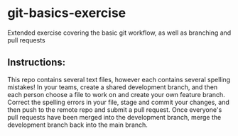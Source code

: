 # git-basics-exercise
Extended exercise covering the basic git workflow, as well as branching and pull requests  
## Instructions:  
This repo contains several text files, however each contains several spelling mistakes! In your teams, create a shared development branch, and then each person choose a file to work on and create your own feature branch. Correct the spelling errors in your file, stage and commit your changes, and then push to the remote repo and submit a pull request. Once everyone's pull requests have been merged into the development branch, merge the development branch back into the main branch.
